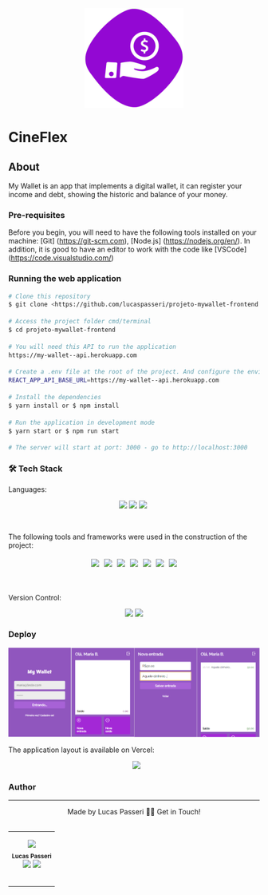 <p align="center">
  <img src="/public/logo.png" width="200" alt="my-wallet-logo" />
</p>

# CineFlex

## About
<p>
  My Wallet is an app that implements a digital wallet, it can register your income and debt, showing the historic and balance of your money.
</p>

### Pre-requisites

Before you begin, you will need to have the following tools installed on your machine: [Git] (https://git-scm.com), [Node.js] (https://nodejs.org/en/). In addition, it is good to have an editor to work with the code like [VSCode] (https://code.visualstudio.com/)

### Running the web application
```bash
# Clone this repository
$ git clone <https://github.com/lucaspasseri/projeto-mywallet-frontend.git>

# Access the project folder cmd/terminal
$ cd projeto-mywallet-frontend

# You will need this API to run the application
https://my-wallet--api.herokuapp.com

# Create a .env file at the root of the project. And configure the environment variable
REACT_APP_API_BASE_URL=https://my-wallet--api.herokuapp.com

# Install the dependencies
$ yarn install or $ npm install

# Run the application in development mode
$ yarn start or $ npm run start

# The server will start at port: 3000 - go to http://localhost:3000
```


### 	&#128736; Tech Stack
Languages:<br>
<p align="center">
    <img src="https://img.shields.io/badge/html5%20-%23E34F26.svg?&style=for-the-badge&logo=html5&logoColor=white"/>
    <img src="https://img.shields.io/badge/css3%20-%231572B6.svg?&style=for-the-badge&logo=css3&logoColor=white"/>
    <img src="https://img.shields.io/badge/javascript%20-%23323330.svg?&style=for-the-badge&logo=javascript&logoColor=%23F7DF1E"/>
    <img scr='https://img.shields.io/badge/jsx%20-%2320232a.svg?&style=for-the-badge&logo=jsx&logoColor=%2361DAFB'>
</p>
<br>

The following tools and frameworks were used in the construction of the project:<br>
<p align="center" style='display: flex; justify-content: center; flex-wrap:wrap; align-items: center; margin: 0 50px;'>
  <img style='margin: 5px;' src='https://img.shields.io/badge/styled-components%20-%2320232a.svg?&style=for-the-badge&color=b8679e&logo=styled-components&logoColor=%3a3a3a'>
  <img style='margin: 5px;' src='https://img.shields.io/badge/prop_types%20-%2320232a.svg?&style=for-the-badge&color=blueviolet'/>
  <img style='margin: 5px;' src="https://img.shields.io/badge/node.js%20-%2343853D.svg?&style=for-the-badge&logo=node.js&logoColor=white"/>
  <img style='margin: 5px;' src='https://img.shields.io/badge/axios%20-%2320232a.svg?&style=for-the-badge&color=informational'>
  <img style='margin: 5px;' src='https://img.shields.io/badge/babel%20-%2320232a.svg?&style=for-the-badge&color=323230&logo=babel&logoColor=%f4dc4e'>
  <img style='margin: 5px;' src="https://img.shields.io/badge/react-app%20-%2320232a.svg?&style=for-the-badge&color=60ddf9&logo=react&logoColor=%2361DAFB"/>
  <img style='margin: 5px;' src="https://img.shields.io/badge/react_route%20-%2320232a.svg?&style=for-the-badge&logo=react&logoColor=%2361DAFB"/>
</p>

<br><br>
Version Control:<br>
<p align="center">
    <img src="https://img.shields.io/badge/git%20-%23F05033.svg?&style=for-the-badge&logo=git&logoColor=white"/>
    <img src="https://img.shields.io/badge/github%20-%23121011.svg?&style=for-the-badge&logo=github&logoColor=white"/>
</p>



### Deploy

<p align="center">
  <img src="/public/mywallet-view.png" width="1100" alt="my-wallet-view" />
</p>

The application layout is available on Vercel:
<p align="center">
	<a style='margin-left: 10px;' href='https://mywallet-gamma.vercel.app/'><img src='https://img.shields.io/badge/vercel%20-%23000000.svg?&style=for-the-badge&logo=vercel&logoColor=white'></a>
</p>


### Author
---
<p align='center'>
  Made by Lucas Passeri 👋🏽 Get in Touch! <br><br>
	<table align="center">
  		<tr>
    		<td align="center">
				<p align='center'>
	  				<img src="https://avatars.githubusercontent.com/u/16906161?v=4" width="100px;"/> <br />
 					<sub><b>Lucas Passeri</b></sub><br />
	  				<a href="https://www.linkedin.com/in/lucas-passeri-7b05377b/"><img src="https://img.shields.io/badge/linkedin-%230077B5.svg?&style=for-the-badge&logo=linkedin&logoColor=white"/></a>
	  				<a href="mailto:lucaspasseri@poli.ufrj.br"><img src="https://img.shields.io/badge/gmail-D14836?&style=for-the-badge&logo=gmail&logoColor=white"/></a>
  				</p><br />
			</td>
  		</tr>
	</table>
</p>